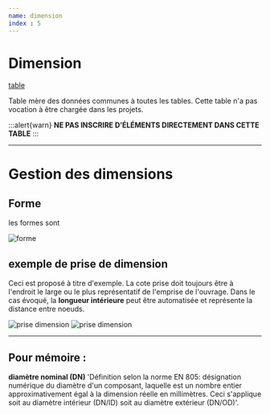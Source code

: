 ```yaml
---
name: dimension
index : 5
---
```

# Dimension

[table](https://stareau.pasq.fr/schema/stareau_principale/tables/dimension.html)

Table mère des données communes à toutes les tables.
Cette table n'a pas vocation à être chargée dans les projets.

:::alert{warn}
**NE PAS INSCRIRE D’ÉLÉMENTS DIRECTEMENT DANS CETTE TABLE**
:::

---

# Gestion des dimensions

## Forme

les formes sont

![forme](/images/modele/com_forme.png)

## exemple de prise de dimension

Ceci est proposé à titre d'exemple. La cote prise doit toujours être à l'endroit le large ou le plus représentatif de l'emprise de l'ouvrage. Dans le cas évoqué, la **longueur intérieure** peut être automatisée et représente la distance entre noeuds.

![prise dimension](/images/modele/prise_dimension_canalisation.png)
![prise dimension](/images/modele/dimension_regards.png)

---
## Pour mémoire :

**diamètre nominal (DN)**
'Définition selon la norme EN 805: désignation numérique du diamètre d'un composant, laquelle est un nombre entier approximativement égal à la dimension réelle en millimètres. Ceci s'applique soit au diamètre intérieur (DN/ID) soit au diamètre extérieur (DN/OD)'.
